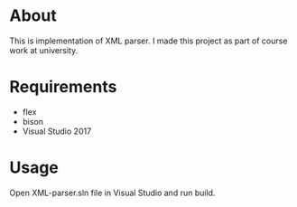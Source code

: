 # About
This is implementation of XML parser. I made this project as part of course work at university.

# Requirements
- flex
- bison
- Visual Studio 2017

# Usage
Open XML-parser.sln file in Visual Studio and run build.